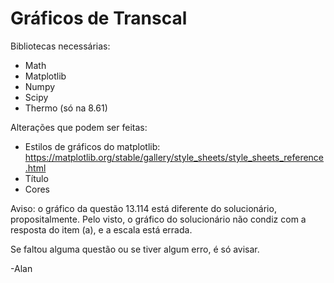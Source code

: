 # Gráficos de Transcal
Bibliotecas necessárias:
- Math
- Matplotlib
- Numpy
- Scipy
- Thermo (só na 8.61)

Alterações que podem ser feitas:
- Estilos de gráficos do matplotlib: https://matplotlib.org/stable/gallery/style_sheets/style_sheets_reference.html
- Título
- Cores

Aviso: o gráfico da questão 13.114 está diferente do solucionário, propositalmente. Pelo visto, o gráfico do solucionário não condiz com a resposta do item (a), e a escala está errada.

Se faltou alguma questão ou se tiver algum erro, é só avisar.

-Alan
